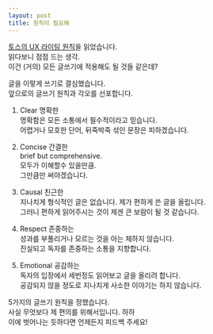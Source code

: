 ```yaml
---
layout: post
title: 원칙이 필요해
---
```


[토스의 UX 라이팅 원칙](https://toss.tech/article/8-writing-principles-of-toss)을 읽었습니다.  
읽다보니 점점 드는 생각.  
이건 (거의) 모든 글쓰기에 적용해도 될 것들 같은데?

글을 이렇게 쓰기로 결심했습니다.  
앞으로의 글쓰기 원칙과 각오를 선포합니다.

1. Clear 명확한  
명확함은 모든 소통에서 필수적이라고 믿습니다.  
어렵거나 모호한 단어, 뒤죽박죽 섞인 문장은 피하겠습니다.

2. Concise 간결한  
brief but comprehensive.  
모두가 이해할수 있을만큼.  
그만큼만 써야겠습니다.

3. Causal 친근한  
지나치게 형식적인 글은 없습니다. 제가 편하게 쓴 글을 올립니다.  
그러니 편하게 읽어주시는 것이 제겐 큰 보람이 될 것 같습니다.

4. Respect 존중하는  
성과를 부풀리거나 모르는 것을 아는 체하지 않습니다.  
진실되고 독자를 존중하는 소통을 지향합니다.

5. Emotional 공감하는  
독자의 입장에서 세번정도 읽어보고 글을 올리려 합니다.  
공감되지 않을 정도로 지나치게 사소한 이야기는 하지 않습니다.  

5가지의 글쓰기 원칙을 정했습니다.  
사실 무엇보다 제 편의를 위해서입니다. 하하  
이에 벗어나는 듯하다면 언제든지 피드백 주세요!
